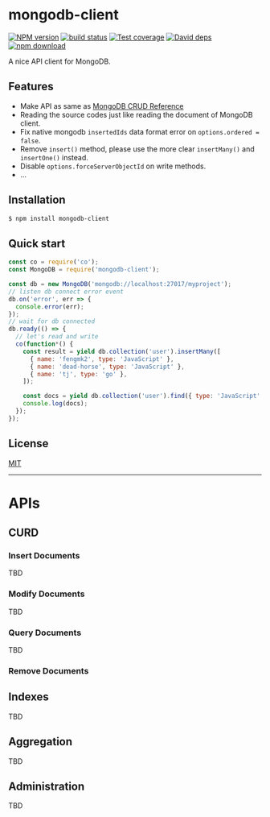 mongodb-client
=======

[![NPM version][npm-image]][npm-url]
[![build status][travis-image]][travis-url]
[![Test coverage][codecov-image]][codecov-url]
[![David deps][david-image]][david-url]
[![npm download][download-image]][download-url]

[npm-image]: https://img.shields.io/npm/v/mongodb-client.svg?style=flat-square
[npm-url]: https://npmjs.org/package/mongodb-client
[travis-image]: https://img.shields.io/travis/node-modules/mongodb-client.svg?style=flat-square
[travis-url]: https://travis-ci.org/node-modules/mongodb-client
[codecov-image]: https://codecov.io/github/node-modules/mongodb-client/coverage.svg?branch=master
[codecov-url]: https://codecov.io/github/node-modules/mongodb-client?branch=master
[david-image]: https://img.shields.io/david/node-modules/mongodb-client.svg?style=flat-square
[david-url]: https://david-dm.org/node-modules/mongodb-client
[download-image]: https://img.shields.io/npm/dm/mongodb-client.svg?style=flat-square
[download-url]: https://npmjs.org/package/mongodb-client

A nice API client for MongoDB.

## Features

- Make API as same as [MongoDB CRUD Reference](https://docs.mongodb.org/manual/reference/crud/)
- Reading the source codes just like reading the document of MongoDB client.
- Fix native mongodb `insertedIds` data format error on `options.ordered = false`.
- Remove `insert()` method, please use the more clear `insertMany()` and `insertOne()` instead.
- Disable `options.forceServerObjectId` on write methods.
- ...

## Installation

```bash
$ npm install mongodb-client
```

## Quick start

```js
const co = require('co');
const MongoDB = require('mongodb-client');

const db = new MongoDB('mongodb://localhost:27017/myproject');
// listen db connect error event
db.on('error', err => {
  console.error(err);
});
// wait for db connected
db.ready(() => {
  // let's read and write
  co(function*() {
    const result = yield db.collection('user').insertMany([
      { name: 'fengmk2', type: 'JavaScript' },
      { name: 'dead-horse', type: 'JavaScript' },
      { name: 'tj', type: 'go' },
    ]);

    const docs = yield db.collection('user').find({ type: 'JavaScript' }).skip(10).toArray();
    console.log(docs);
  });
});
```

## License

[MIT](LICENSE)

---

# APIs

## CURD

### Insert Documents

TBD

### Modify Documents

TBD

### Query Documents

TBD

### Remove Documents

## Indexes

TBD

## Aggregation

TBD

## Administration

TBD
